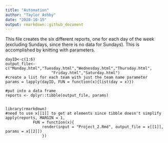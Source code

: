 ```yaml
---
title: "Automation"
author: "Taylor Ashby"
date: "2020-10-15"
output: rmarkdown::github_document
---
```


This file creates the six different reports, one for each day of the week (excluding Sundays, since there is no data for Sundays). This is accomplished by knitting with parameters. 

```{r automate}
dayID<-c(1:6)
output_file<-c("Monday.html","Tuesday.html","Wednesday.html","Thursday.html",
                    "Friday.html","Saturday.html")
#create a list for each team with just the team name parameter
params = lapply(dayID, FUN = function(x){list(day = x)})

#put into a data frame 
reports <- dplyr::tibble(output_file, params)


library(rmarkdown)
#need to use x[[1]] to get at elements since tibble doesn't simplify
apply(reports, MARGIN = 1, 
            FUN = function(x){
                render(input = "Project_2.Rmd", output_file = x[[1]], params = x[[2]])
                })
```

